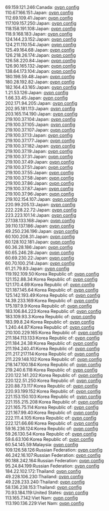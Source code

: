 69.159.121.246:Canada: [ovpn config](vpn/69_159_121_246.ovpn)  
110.67.166.151:Japan: [ovpn config](vpn/110_67_166_151.ovpn)  
112.69.109.41:Japan: [ovpn config](vpn/112_69_109_41.ovpn)  
117.109.157.250:Japan: [ovpn config](vpn/117_109_157_250.ovpn)  
118.158.191.108:Japan: [ovpn config](vpn/118_158_191_108.ovpn)  
118.9.168.183:Japan: [ovpn config](vpn/118_9_168_183.ovpn)  
124.144.23.152:Japan: [ovpn config](vpn/124_144_23_152.ovpn)  
124.211.110.154:Japan: [ovpn config](vpn/124_211_110_154.ovpn)  
125.49.164.68:Japan: [ovpn config](vpn/125_49_164_68.ovpn)  
126.218.26.174:Japan: [ovpn config](vpn/126_218_26_174.ovpn)  
126.58.220.84:Japan: [ovpn config](vpn/126_58_220_84.ovpn)  
126.90.165.132:Japan: [ovpn config](vpn/126_90_165_132.ovpn)  
138.64.173.104:Japan: [ovpn config](vpn/138_64_173_104.ovpn)  
180.198.59.48:Japan: [ovpn config](vpn/180_198_59_48.ovpn)  
180.28.192.82:Japan: [ovpn config](vpn/180_28_192_82.ovpn)  
182.164.43.165:Japan: [ovpn config](vpn/182_164_43_165.ovpn)  
1.21.53.126:Japan: [ovpn config](vpn/1_21_53_126.ovpn)  
1.66.33.45:Japan: [ovpn config](vpn/1_66_33_45.ovpn)  
202.171.94.205:Japan: [ovpn config](vpn/202_171_94_205.ovpn)  
202.95.181.113:Japan: [ovpn config](vpn/202_95_181_113.ovpn)  
203.165.114.190:Japan: [ovpn config](vpn/203_165_114_190.ovpn)  
219.100.37.104:Japan: [ovpn config](vpn/219_100_37_104.ovpn)  
219.100.37.105:Japan: [ovpn config](vpn/219_100_37_105.ovpn)  
219.100.37.107:Japan: [ovpn config](vpn/219_100_37_107.ovpn)  
219.100.37.13:Japan: [ovpn config](vpn/219_100_37_13.ovpn)  
219.100.37.177:Japan: [ovpn config](vpn/219_100_37_177.ovpn)  
219.100.37.182:Japan: [ovpn config](vpn/219_100_37_182.ovpn)  
219.100.37.19:Japan: [ovpn config](vpn/219_100_37_19.ovpn)  
219.100.37.31:Japan: [ovpn config](vpn/219_100_37_31.ovpn)  
219.100.37.49:Japan: [ovpn config](vpn/219_100_37_49.ovpn)  
219.100.37.51:Japan: [ovpn config](vpn/219_100_37_51.ovpn)  
219.100.37.55:Japan: [ovpn config](vpn/219_100_37_55.ovpn)  
219.100.37.58:Japan: [ovpn config](vpn/219_100_37_58.ovpn)  
219.100.37.86:Japan: [ovpn config](vpn/219_100_37_86.ovpn)  
219.100.37.87:Japan: [ovpn config](vpn/219_100_37_87.ovpn)  
219.100.37.96:Japan: [ovpn config](vpn/219_100_37_96.ovpn)  
219.102.154.107:Japan: [ovpn config](vpn/219_102_154_107.ovpn)  
220.99.205.13:Japan: [ovpn config](vpn/220_99_205_13.ovpn)  
222.228.22.72:Japan: [ovpn config](vpn/222_228_22_72.ovpn)  
223.223.101.14:Japan: [ovpn config](vpn/223_223_101_14.ovpn)  
27.138.133.168:Japan: [ovpn config](vpn/27_138_133_168.ovpn)  
39.110.137.186:Japan: [ovpn config](vpn/39_110_137_186.ovpn)  
49.250.236.196:Japan: [ovpn config](vpn/49_250_236_196.ovpn)  
60.100.208.31:Japan: [ovpn config](vpn/60_100_208_31.ovpn)  
60.128.102.181:Japan: [ovpn config](vpn/60_128_102_181.ovpn)  
60.36.28.186:Japan: [ovpn config](vpn/60_36_28_186.ovpn)  
60.65.246.28:Japan: [ovpn config](vpn/60_65_246_28.ovpn)  
60.69.230.22:Japan: [ovpn config](vpn/60_69_230_22.ovpn)  
60.70.100.214:Japan: [ovpn config](vpn/60_70_100_214.ovpn)  
61.21.79.83:Japan: [ovpn config](vpn/61_21_79_83.ovpn)  
119.192.109.50:Korea Republic of: [ovpn config](vpn/119_192_109_50.ovpn)  
121.152.88.34:Korea Republic of: [ovpn config](vpn/121_152_88_34.ovpn)  
121.170.4.69:Korea Republic of: [ovpn config](vpn/121_170_4_69.ovpn)  
121.187.145.64:Korea Republic of: [ovpn config](vpn/121_187_145_64.ovpn)  
125.142.193.49:Korea Republic of: [ovpn config](vpn/125_142_193_49.ovpn)  
14.39.233.169:Korea Republic of: [ovpn config](vpn/14_39_233_169.ovpn)  
175.197.9.9:Korea Republic of: [ovpn config](vpn/175_197_9_9.ovpn)  
183.106.84.223:Korea Republic of: [ovpn config](vpn/183_106_84_223.ovpn)  
183.109.93.3:Korea Republic of: [ovpn config](vpn/183_109_93_3.ovpn)  
183.99.8.24:Korea Republic of: [ovpn config](vpn/183_99_8_24.ovpn)  
1.240.44.87:Korea Republic of: [ovpn config](vpn/1_240_44_87.ovpn)  
210.100.229.165:Korea Republic of: [ovpn config](vpn/210_100_229_165.ovpn)  
211.184.113.133:Korea Republic of: [ovpn config](vpn/211_184_113_133.ovpn)  
211.184.24.38:Korea Republic of: [ovpn config](vpn/211_184_24_38.ovpn)  
211.194.240.41:Korea Republic of: [ovpn config](vpn/211_194_240_41.ovpn)  
211.217.217.114:Korea Republic of: [ovpn config](vpn/211_217_217_114.ovpn)  
211.229.148.102:Korea Republic of: [ovpn config](vpn/211_229_148_102.ovpn)  
218.147.100.184:Korea Republic of: [ovpn config](vpn/218_147_100_184.ovpn)  
219.240.6.118:Korea Republic of: [ovpn config](vpn/219_240_6_118.ovpn)  
220.122.141.202:Korea Republic of: [ovpn config](vpn/220_122_141_202.ovpn)  
220.122.51.250:Korea Republic of: [ovpn config](vpn/220_122_51_250.ovpn)  
220.88.73.117:Korea Republic of: [ovpn config](vpn/220_88_73_117.ovpn)  
220.93.199.152:Korea Republic of: [ovpn config](vpn/220_93_199_152.ovpn)  
221.153.150.103:Korea Republic of: [ovpn config](vpn/221_153_150_103.ovpn)  
221.155.215.208:Korea Republic of: [ovpn config](vpn/221_155_215_208.ovpn)  
221.165.75.114:Korea Republic of: [ovpn config](vpn/221_165_75_114.ovpn)  
221.167.99.40:Korea Republic of: [ovpn config](vpn/221_167_99_40.ovpn)  
222.111.4.105:Korea Republic of: [ovpn config](vpn/222_111_4_105.ovpn)  
222.121.66.66:Korea Republic of: [ovpn config](vpn/222_121_66_66.ovpn)  
59.16.236.124:Korea Republic of: [ovpn config](vpn/59_16_236_124.ovpn)  
59.26.130.54:Korea Republic of: [ovpn config](vpn/59_26_130_54.ovpn)  
59.6.63.106:Korea Republic of: [ovpn config](vpn/59_6_63_106.ovpn)  
60.54.145.59:Malaysia: [ovpn config](vpn/60_54_145_59.ovpn)  
109.126.58.126:Russian Federation: [ovpn config](vpn/109_126_58_126.ovpn)  
46.242.16.107:Russian Federation: [ovpn config](vpn/46_242_16_107.ovpn)  
90.188.242.164:Russian Federation: [ovpn config](vpn/90_188_242_164.ovpn)  
95.24.84.199:Russian Federation: [ovpn config](vpn/95_24_84_199.ovpn)  
184.22.102.172:Thailand: [ovpn config](vpn/184_22_102_172.ovpn)  
49.228.106.230:Thailand: [ovpn config](vpn/49_228_106_230.ovpn)  
49.228.233.240:Thailand: [ovpn config](vpn/49_228_233_240.ovpn)  
58.136.238.153:Thailand: [ovpn config](vpn/58_136_238_153.ovpn)  
70.93.184.119:United States: [ovpn config](vpn/70_93_184_119.ovpn)  
113.165.7.142:Viet Nam: [ovpn config](vpn/113_165_7_142.ovpn)  
113.190.136.229:Viet Nam: [ovpn config](vpn/113_190_136_229.ovpn)  
